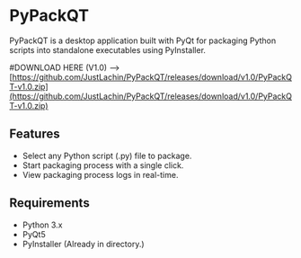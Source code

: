 # PyPackQT

PyPackQT is a desktop application built with PyQt for packaging Python scripts into standalone executables using PyInstaller.

#DOWNLOAD HERE (V1.0) --> [https://github.com/JustLachin/PyPackQT/releases/download/v1.0/PyPackQT-v1.0.zip](https://github.com/JustLachin/PyPackQT/releases/download/v1.0/PyPackQT-v1.0.zip)

## Features

- Select any Python script (.py) file to package.
- Start packaging process with a single click.
- View packaging process logs in real-time.

## Requirements

- Python 3.x
- PyQt5
- PyInstaller (Already in directory.)
